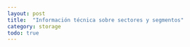 ```yaml
---
layout: post
title:  "Información técnica sobre sectores y segmentos"
category: storage
todo: true
---
```

